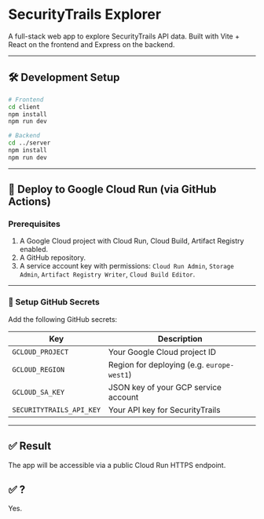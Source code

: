# SecurityTrails Explorer

A full-stack web app to explore SecurityTrails API data. Built with Vite + React on the frontend and Express on the backend.

---

## 🛠 Development Setup

```bash
# Frontend
cd client
npm install
npm run dev

# Backend
cd ../server
npm install
npm run dev
```

---

## 🚀 Deploy to Google Cloud Run (via GitHub Actions)

### Prerequisites

1. A Google Cloud project with Cloud Run, Cloud Build, Artifact Registry enabled.
2. A GitHub repository.
3. A service account key with permissions: `Cloud Run Admin`, `Storage Admin`, `Artifact Registry Writer`, `Cloud Build Editor`.

---

### 🔐 Setup GitHub Secrets

Add the following GitHub secrets:

| Key                    | Description                                      |
|------------------------|--------------------------------------------------|
| `GCLOUD_PROJECT`       | Your Google Cloud project ID                     |
| `GCLOUD_REGION`        | Region for deploying (e.g. `europe-west1`)       |
| `GCLOUD_SA_KEY`        | JSON key of your GCP service account             |
| `SECURITYTRAILS_API_KEY` | Your API key for SecurityTrails                |

---

## ✅ Result

The app will be accessible via a public Cloud Run HTTPS endpoint.

## ✅ ?

Yes.
